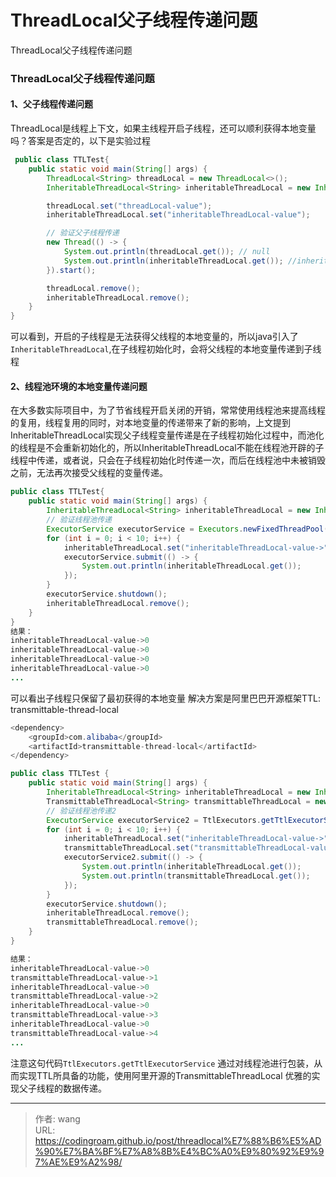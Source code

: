 # ThreadLocal父子线程传递问题


ThreadLocal父子线程传递问题

<!--more-->

### ThreadLocal父子线程传递问题



#### 1、父子线程传递问题

ThreadLocal是线程上下文，如果主线程开启子线程，还可以顺利获得本地变量吗？答案是否定的，以下是实验过程

```java
 public class TTLTest{
    public static void main(String[] args) {
        ThreadLocal<String> threadLocal = new ThreadLocal<>();
        InheritableThreadLocal<String> inheritableThreadLocal = new InheritableThreadLocal<>();

        threadLocal.set("threadLocal-value");
        inheritableThreadLocal.set("inheritableThreadLocal-value");

        // 验证父子线程传递
        new Thread(() -> {
            System.out.println(threadLocal.get()); // null
            System.out.println(inheritableThreadLocal.get()); //inheritableThreadLocal-value
        }).start();

        threadLocal.remove();
        inheritableThreadLocal.remove();
    }
}      

```

可以看到，开启的子线程是无法获得父线程的本地变量的，所以java引入了`InheritableThreadLocal`,在子线程初始化时，会将父线程的本地变量传递到子线程

#### 2、线程池环境的本地变量传递问题

在大多数实际项目中，为了节省线程开启关闭的开销，常常使用线程池来提高线程的复用，线程复用的同时，对本地变量的传递带来了新的影响，上文提到InheritableThreadLocal实现父子线程变量传递是在子线程初始化过程中，而池化的线程是不会重新初始化的，所以InheritableThreadLocal不能在线程池开辟的子线程中传递，或者说，只会在子线程初始化时传递一次，而后在线程池中未被销毁之前，无法再次接受父线程的变量传递。

```java
public class TTLTest{
    public static void main(String[] args) {
        InheritableThreadLocal<String> inheritableThreadLocal = new InheritableThreadLocal<>();
        // 验证线程池传递
        ExecutorService executorService = Executors.newFixedThreadPool(1);
        for (int i = 0; i < 10; i++) {
            inheritableThreadLocal.set("inheritableThreadLocal-value->" + i);
            executorService.submit(() -> {
                System.out.println(inheritableThreadLocal.get());
            });
        }
        executorService.shutdown();
        inheritableThreadLocal.remove();
    }
}
结果：
inheritableThreadLocal-value->0
inheritableThreadLocal-value->0
inheritableThreadLocal-value->0
inheritableThreadLocal-value->0
...

```

可以看出子线程只保留了最初获得的本地变量
解决方案是阿里巴巴开源框架TTL: transmittable-thread-local

```java
<dependency>
    <groupId>com.alibaba</groupId>
    <artifactId>transmittable-thread-local</artifactId>
</dependency>

```

```java
public class TTLTest {
    public static void main(String[] args) {
        InheritableThreadLocal<String> inheritableThreadLocal = new InheritableThreadLocal<>();
        TransmittableThreadLocal<String> transmittableThreadLocal = new TransmittableThreadLocal<>();
        // 验证线程池传递2
        ExecutorService executorService2 = TtlExecutors.getTtlExecutorService(Executors.newFixedThreadPool(1));
        for (int i = 0; i < 10; i++) {
            inheritableThreadLocal.set("inheritableThreadLocal-value->" + i);
            transmittableThreadLocal.set("transmittableThreadLocal-value->" + i);
            executorService2.submit(() -> {
                System.out.println(inheritableThreadLocal.get());
                System.out.println(transmittableThreadLocal.get());
            });
        }
        executorService.shutdown();
        inheritableThreadLocal.remove();
        transmittableThreadLocal.remove();
    }
}

结果：
inheritableThreadLocal-value->0
transmittableThreadLocal-value->1
inheritableThreadLocal-value->0
transmittableThreadLocal-value->2
inheritableThreadLocal-value->0
transmittableThreadLocal-value->3
inheritableThreadLocal-value->0
transmittableThreadLocal-value->4
...

```

注意这句代码`TtlExecutors.getTtlExecutorService` 通过对线程池进行包装，从而实现TTL所具备的功能，使用阿里开源的TransmittableThreadLocal 优雅的实现父子线程的数据传递。

---

> 作者: wang  
> URL: https://codingroam.github.io/post/threadlocal%E7%88%B6%E5%AD%90%E7%BA%BF%E7%A8%8B%E4%BC%A0%E9%80%92%E9%97%AE%E9%A2%98/  

